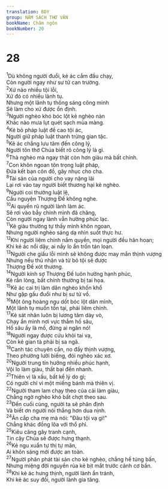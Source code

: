 ```yaml
---
translation: BDY
group: NĂM SÁCH THƠ VĂN
bookName: Châm ngôn 
bookNumber: 20
---
```


<div class="title"><h1>28</h1></div>
<span class="verse ch_28_1"><sup>1</sup>Dù không người đuổi, kẻ ác cắm đầu chạy,<br/>Còn người ngay như sư tử can trường.<br/></span>
<span class="verse ch_28_2"><sup>2</sup>Xứ nào nhiều tội lỗi,<br/>Xứ đó có nhiều lãnh tụ.<br/>Nhưng một lãnh tụ thông sáng công minh<br/>Sẽ làm cho xứ được ổn định.<br/></span>
<span class="verse ch_28_3"><sup>3</sup>Người nghèo khó bóc lột kẻ nghèo nàn<br/>Khác nào mưa lụt quét sạch mùa màng.<br/></span>
<span class="verse ch_28_4"><sup>4</sup>Kẻ bỏ pháp luật đề cao tội ác,<br/>Người giữ pháp luật thanh trừng gian tặc.<br/></span>
<span class="verse ch_28_5"><sup>5</sup>Kẻ ác chẳng lưu tâm đến công lý,<br/>Người tôn thờ Chúa biết rõ công lý là gì.<br/></span>
<span class="verse ch_28_6"><sup>6</sup>Thà nghèo mà ngay thật còn hơn giàu mà bất chính.<br/></span>
<span class="verse ch_28_7"><sup>7</sup>Con khôn ngoan tôn trọng luật pháp,<br/>Đứa kết bạn côn đồ, gây nhục cho cha.<br/></span>
<span class="verse ch_28_8"><sup>8</sup>Tài sản của người cho vay nặng lãi<br/>Lại rơi vào tay người biết thương hại kẻ nghèo.<br/></span>
<span class="verse ch_28_9"><sup>9</sup>Người coi thường luật lệ,<br/>Cầu nguyện Thượng Đế không nghe.<br/></span>
<span class="verse ch_28_10"><sup>10</sup>Ai quyến rũ người lành làm ác.<br/>Sẽ rơi vào bẫy chính mình đã chăng,<br/>Còn người ngay lành vẫn hưởng phúc lạc.<br/></span>
<span class="verse ch_28_11"><sup>11</sup>Kẻ giàu thường tự thấy mình khôn ngoan,<br/>Nhưng người nghèo sáng dạ nhìn suốt thực hư.<br/></span>
<span class="verse ch_28_12"><sup>12</sup>Khi người liêm chính nắm quyền, mọi người đều hân hoan;<br/>Khi kẻ ác nổi dậy, ai nấy lo ẩn trốn tán loạn.<br/></span>
<span class="verse ch_28_13"><sup>13</sup>Người che giấu lỗi mình sẽ không được may mắn thịnh vượng<br/>Nhưng nếu thú nhận và từ bỏ tội sẽ được<br/>Thượng Đế xót thương.<br/></span>
<span class="verse ch_28_14"><sup>14</sup>Người kính sợ Thượng Đế luôn hưởng hạnh phúc,<br/>Kẻ rắn lòng, bất chính thường bị tai họa.<br/></span>
<span class="verse ch_28_15"><sup>15</sup>Kẻ ác cai trị làm dân nghèo khốn khổ<br/>Như gặp gấu đuổi như bị sư tử vồ.<br/></span>
<span class="verse ch_28_16"><sup>16</sup>Một ông hoàng ngu dốt bóc lột dân mình,<br/>Một lãnh tụ muốn tồn tại, phải liêm chính.<br/></span>
<span class="verse ch_28_17"><sup>17</sup>Kẻ sát nhân luôn bị lương tâm dày vò,<br/>Chạy ẩn mình nơi vực thẳm hố sâu,<br/>Hố sâu ấy là mồ, đừng ai ngăn nó!<br/></span>
<span class="verse ch_28_18"><sup>18</sup>Người ngay được cứu khỏi tai vạ,<br/>Còn kẻ gian tà phải bị sa ngã.<br/></span>
<span class="verse ch_28_19"><sup>19</sup>Canh tác chuyên cần, no đầy thịnh vượng,<br/>Theo phường lười biếng, đói nghèo xác xơ.<br/></span>
<span class="verse ch_28_20"><sup>20</sup>Người trung tín hưởng nhiều phúc hạnh,<br/>Vội lo làm giàu, thất bại đến nhanh.<br/></span>
<span class="verse ch_28_21"><sup>21</sup>Thiên vị là xấu, bất kể lý do gì;<br/>Có người chỉ vì một miếng bánh mà thiên vị.<br/></span>
<span class="verse ch_28_22"><sup>22</sup>Người tham lam chạy theo của cải làm giàu,<br/>Chẳng ngờ nghèo khó bất chợt theo sau.<br/></span>
<span class="verse ch_28_23"><sup>23</sup>Đến cuối cùng, người ta sẽ phân định<br/>Và biết ơn người nói thẳng hơn dua nịnh.<br/></span>
<span class="verse ch_28_24"><sup>24</sup>Ăn cắp cha mẹ mà nói: &#34;Đâu tội vạ gì!&#34;<br/>Chẳng khác đồng lõa với thổ phỉ.<br/></span>
<span class="verse ch_28_25"><sup>25</sup>Kiêu căng gây tranh cạnh,<br/>Tin cậy Chúa sẽ được hưng thạnh.<br/></span>
<span class="verse ch_28_26"><sup>26</sup>Kẻ ngu xuẩn tự thị tự mãn,<br/>Ai khôn sáng mới được an toàn.<br/></span>
<span class="verse ch_28_27"><sup>27</sup>Người phân phát tài sản cho kẻ nghèo, chẳng hề túng bấn,<br/>Nhưng miệng đời nguyền rủa kẻ bịt mắt trước cảnh cơ bần.<br/></span>
<span class="verse ch_28_28"><sup>28</sup>Khi kẻ ác hưng thịnh, người lành ẩn tránh,<br/>Khi kẻ ác suy đồi, người lành gia tăng.</span>
